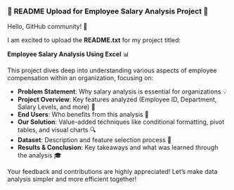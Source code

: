 ### 🚀 **README Upload for Employee Salary Analysis Project** 🚀

Hello, GitHub community! 👋

I am excited to upload the **README.txt** for my project titled:

**Employee Salary Analysis Using Excel** 📊

This project dives deep into understanding various aspects of employee compensation within an organization, focusing on:

- **Problem Statement**: Why salary analysis is essential for organizations 💡
- **Project Overview**: Key features analyzed (Employee ID, Department, Salary Levels, and more) 📝
- **End Users**: Who benefits from this analysis 🤝
- **Our Solution**: Value-added techniques like conditional formatting, pivot tables, and visual charts 🔍
- **Dataset**: Description and feature selection process 📂
- **Results & Conclusion**: Key takeaways and what was learned through the analysis 🎓

Your feedback and contributions are highly appreciated! Let’s make data analysis simpler and more efficient together!
